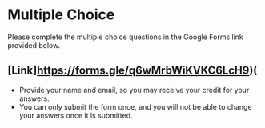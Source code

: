 # Multiple Choice

Please complete the multiple choice questions in the Google Forms link provided below.

## [Link]https://forms.gle/q6wMrbWiKVKC6LcH9)(


- Provide your name and email, so you may receive your credit for your answers.
- You can only submit the form once, and you will not be able to change your answers once it is submitted.